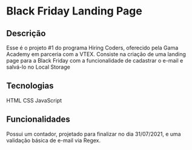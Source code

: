 # Black Friday Landing Page

## Descrição
Esse é o projeto #1 do programa Hiring Coders, oferecido pela Gama Academy em parceria com a VTEX.
Consiste na criação de uma landing page para a Black Friday com a funcionalidade de cadastrar o e-mail e salvá-lo no Local Storage

## Tecnologias
HTML
CSS
JavaScript

## Funcionalidades
Possui um contador, projetado para finalizar no dia 31/07/2021, e uma validação básica de e-mail via Regex.

